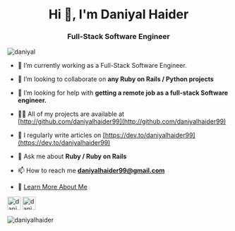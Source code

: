<h1 align="center">Hi 👋, I'm Daniyal Haider</h1>
<h3 align="center">Full-Stack Software Engineer</h3>

<p align="left"> <img src="https://komarev.com/ghpvc/?username=daniyalhaider99" alt="daniyal" /> </p>

- 🔭 I’m currently working as a Full-Stack Software Engineer.

- 👯 I’m looking to collaborate on **any Ruby on Rails / Python projects**

- 🤝 I’m looking for help with **getting a remote job as a full-stack Software engineer.**

- 👨‍💻 All of my projects are available at [http://github.com/daniyalhaider99](http://github.com/daniyalhaider99)

- 📝 I regularly write articles on [https://dev.to/daniyalhaider99](https://dev.to/daniyalhaider99)

- 💬 Ask me about **Ruby / Ruby on Rails**

- 📫 How to reach me **daniyalhaider99@gmail.com**

- 💼 [Learn More About Me](https://daniyal-haider-portfolio.vercel.app)


<p>
  <a href="https://dev.to/daniyalhaider99" target="blank"><img align="center" src="https://cdn.jsdelivr.net/npm/simple-icons@3.0.1/icons/dev-dot-to.svg" alt="daniyal" height="30" width="30" /></a>
  <a href="https://www.linkedin.com/in/daniyal-haider-93b88b219/" target="blank"><img align="center" src="https://cdn.jsdelivr.net/npm/simple-icons@3.0.1/icons/linkedin.svg" alt="daniyalhaider" height="30" width="30" /></a>
</p>

<p><img align="left" src="https://github-readme-stats.vercel.app/api/top-langs/?username=daniyalhaider99&layout=compact" alt="daniyalhaider" /></p>
